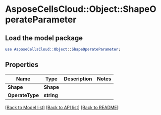 # AsposeCellsCloud::Object::ShapeOperateParameter 

## Load the model package
```perl
use AsposeCellsCloud::Object::ShapeOperateParameter;
```

## Properties
Name | Type | Description | Notes
------------ | ------------- | ------------- | -------------
**Shape** | **Shape** |  |
**OperateType** | **string** |  |  

[[Back to Model list]](../README.md#documentation-for-models) [[Back to API list]](../README.md#documentation-for-api-endpoints) [[Back to README]](../README.md)

